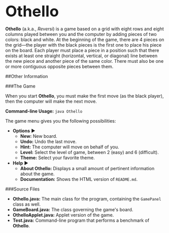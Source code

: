 <span style="font-size: 48px">Othello</span>
---

**Othello** (a.k.a., *Reversi*) is a game based on a grid with eight rows and eight columns played between you and the computer by adding pieces of two colors: black and white. At the beginning of the game, there are 4 pieces on the grid—the player with the black pieces is the first one to place his piece on the board. Each player must place a piece in a position such that there exists at least one straight (horizontal, vertical, or diagonal) line between the new piece and another piece of the same color. There must also be one or more contiguous opposite pieces between them.

##Other Information

###The Game

When you start **Othello**, you must make the first move (as the black player), then the computer will make the next move.

**Command-line Usage:** `java Othello`

The game menu gives you the following possibilities:

- **Options** ►
	- **New:** New board.
	- **Undo:** Undo the last move.
	- **Hint:** The computer will move on behalf of you.
	- **Level:** Select the level of game, between 2 (easy) and 6 (difficult).
	- **Theme:** Select your favorite theme.
- **Help** ►
	- **About Othello:** Displays a small amount of pertinent information about the game.
	- **Documentation:** Shows the HTML version of `README.md`.

###Source Files
- **Othello.java:** The main class for the program, containing the `GamePanel` class as well.
- **GameBoard.java:** The class governing the game's board.
- **OthelloApplet.java:** Applet version of the game.
- **Test.java:** Command-line program that performs a benchmark of **Othello**.
